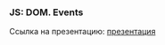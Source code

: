 ### JS: DOM. Events
Ссылка на презентацию: [презентация](https://github.com/ait-tr/cohort42.2/blob/main/front_end/lesson_14/Lesson14_JS_DOM_Events.pdf)
